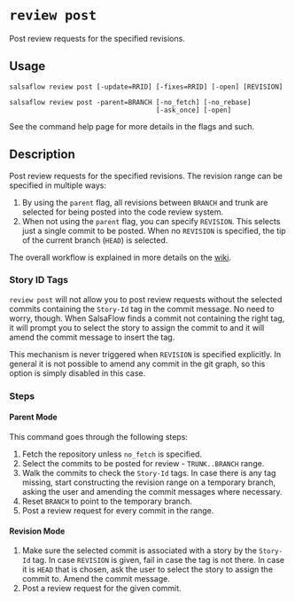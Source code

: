# `review post` #

Post review requests for the specified revisions.

## Usage ##

```
salsaflow review post [-update=RRID] [-fixes=RRID] [-open] [REVISION]

salsaflow review post -parent=BRANCH [-no_fetch] [-no_rebase]
                                     [-ask_once] [-open]
```

See the command help page for more details in the flags and such.

## Description ##

Post review requests for the specified revisions. The revision range can be
specified in multiple ways:

1. By using the `parent` flag, all revisions between `BRANCH` and trunk
   are selected for being posted into the code review system.
2. When not using the `parent` flag, you can specify `REVISION`. This selects
   just a single commit to be posted. When no `REVISION` is specified,
   the tip of the current branch (`HEAD`) is selected.

The overall workflow is explained in more details on the
[wiki](https://github.com/salsaflow/salsaflow/wiki/SalsaFlow-Workflow).

### Story ID Tags ###

`review post` will not allow you to post review requests without the selected
commits containing the `Story-Id` tag in the commit message. No need to worry,
though. When SalsaFlow finds a commit not containing the right tag, it will
prompt you to select the story to assign the commit to and it will amend
the commit message to insert the tag.

This mechanism is never triggered when `REVISION` is specified explicitly.
In general it is not possible to amend any commit in the git graph, so this
option is simply disabled in this case.

### Steps ###

#### Parent Mode ####

This command goes through the following steps:

1. Fetch the repository unless `no_fetch` is specified.
2. Select the commits to be posted for review - `TRUNK..BRANCH` range.
3. Walk the commits to check the `Story-Id` tags. In case there is any
   tag missing, start constructing the revision range on a temporary branch,
   asking the user and amending the commit messages where necessary.
4. Reset `BRANCH` to point to the temporary branch.
5. Post a review request for every commit in the range.

#### Revision Mode ####

1. Make sure the selected commit is associated with a story by the `Story-Id`
   tag. In case `REVISION` is given, fail in case the tag is not there. In case
   it is `HEAD` that is chosen, ask the user to select the story to assign the
   commit to. Amend the commit message.
2. Post a review request for the given commit.
